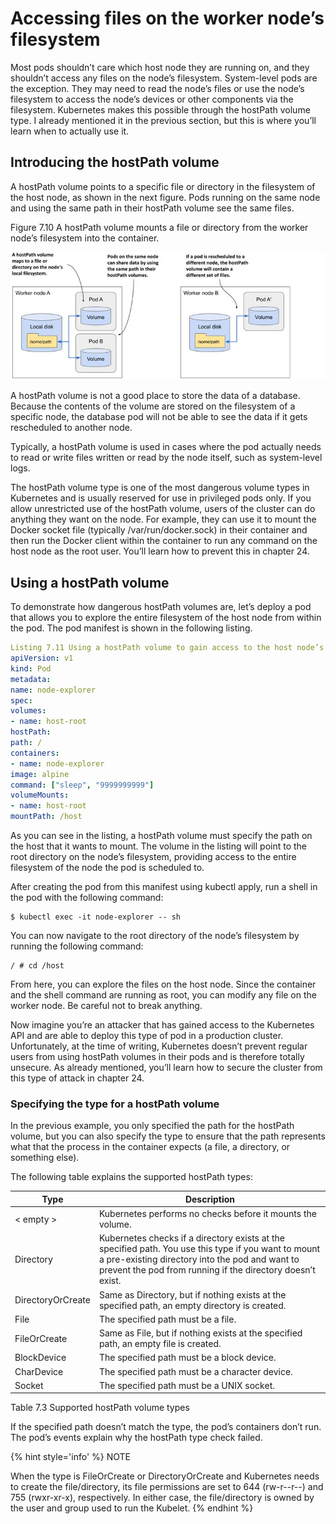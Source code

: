 # Accessing files on the worker node’s filesystem
Most pods shouldn’t care which host node they are running on, and they shouldn’t access any files on the node’s filesystem. System-level pods are the exception. They may need to read the node’s files or use the node’s filesystem to access the node’s devices or other components via the filesystem. Kubernetes makes this possible through the hostPath volume type. I already mentioned it in the previous section, but this is where you’ll learn when to actually use it.

## Introducing the hostPath volume
A hostPath volume points to a specific file or directory in the filesystem of the host node, as shown in the next figure. Pods running on the same node and using the same path in their hostPath volume see the same files.

Figure 7.10 A hostPath volume mounts a file or directory from the worker node’s filesystem into the container.

![](../images/7.10.jpg)

A hostPath volume is not a good place to store the data of a database. Because the contents of the volume are stored on the filesystem of a specific node, the database pod will not be able to see the data if it gets rescheduled to another node.

Typically, a hostPath volume is used in cases where the pod actually needs to read or write files written or read by the node itself, such as system-level logs.

The hostPath volume type is one of the most dangerous volume types in Kubernetes and is usually reserved for use in privileged pods only. If you allow unrestricted use of the hostPath volume, users of the cluster can do anything they want on the node. For example, they can use it to mount the Docker socket file (typically /var/run/docker.sock) in their container and then run the Docker client within the container to run any command on the host node as the root user. You’ll learn how to prevent this in chapter 24.

## Using a hostPath volume
To demonstrate how dangerous hostPath volumes are, let’s deploy a pod that allows you to explore the entire filesystem of the host node from within the pod. The pod manifest is shown in the following listing.

```YAML
Listing 7.11 Using a hostPath volume to gain access to the host node’s filesystem
apiVersion: v1
kind: Pod
metadata:
name: node-explorer
spec:
volumes:
- name: host-root
hostPath:
path: /
containers:
- name: node-explorer
image: alpine
command: ["sleep", "9999999999"]
volumeMounts:
- name: host-root
mountPath: /host
```

As you can see in the listing, a hostPath volume must specify the path on the host that it wants to mount. The volume in the listing will point to the root directory on the node’s filesystem, providing access to the entire filesystem of the node the pod is scheduled to.

After creating the pod from this manifest using kubectl apply, run a shell in the pod with the following command:

```shell
$ kubectl exec -it node-explorer -- sh
```

You can now navigate to the root directory of the node’s filesystem by running the following command:

```shell
/ # cd /host
```

From here, you can explore the files on the host node. Since the container and the shell command are running as root, you can modify any file on the worker node. Be careful not to break anything.

Now imagine you’re an attacker that has gained access to the Kubernetes API and are able to deploy this type of pod in a production cluster. Unfortunately, at the time of writing, Kubernetes doesn’t prevent regular users from using hostPath volumes in their pods and is therefore totally unsecure. As already mentioned, you’ll learn how to secure the cluster from this type of attack in chapter 24.

### Specifying the type for a hostPath volume
In the previous example, you only specified the path for the hostPath volume, but you can also specify the type to ensure that the path represents what that the process in the container expects (a file, a directory, or something else).

The following table explains the supported hostPath types:

| Type | Description | 
| --- | --- |
| < empty > | Kubernetes performs no checks before it mounts the volume. |
| Directory | Kubernetes checks if a directory exists at the specified path. You use this type if you want to mount a pre-existing directory into the pod and want to prevent the pod from running if the directory doesn’t exist. |
| DirectoryOrCreate | Same as Directory, but if nothing exists at the specified path, an empty directory is created. |
| File | The specified path must be a file. |
| FileOrCreate | Same as File, but if nothing exists at the specified path, an empty file is created. |
| BlockDevice | The specified path must be a block device. |
| CharDevice | The specified path must be a character device. |
| Socket | The specified path must be a UNIX socket. |

Table 7.3 Supported hostPath volume types

If the specified path doesn’t match the type, the pod’s containers don’t run. The pod’s events explain why the hostPath type check failed.

{% hint style='info' %}
NOTE

When the type is FileOrCreate or DirectoryOrCreate and Kubernetes needs to create the file/directory, its file permissions are set to 644 (rw-r--r--) and 755 (rwxr-xr-x), respectively. In either case, the file/directory is owned by the user and group used to run the Kubelet.
{% endhint %}